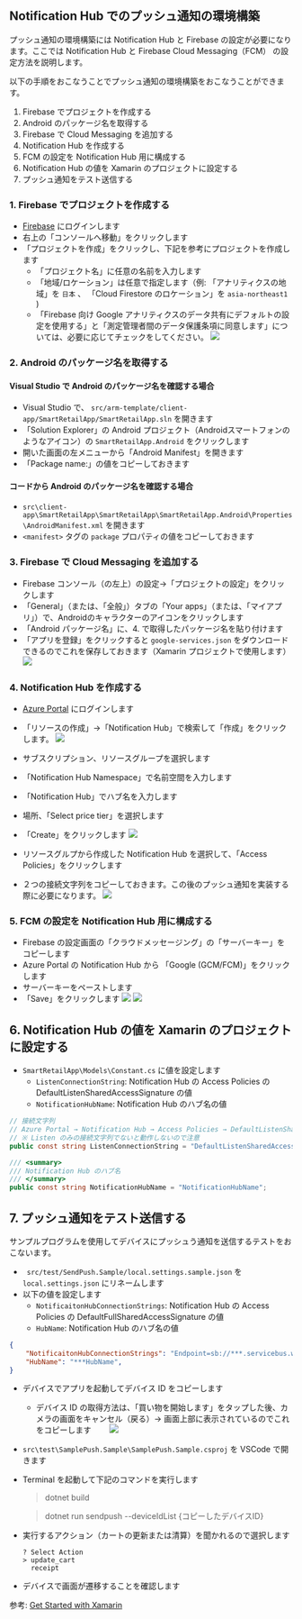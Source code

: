 ## Notification Hub でのプッシュ通知の環境構築
プッシュ通知の環境構築には Notification Hub と Firebase の設定が必要になります。ここでは Notification Hub と Firebase Cloud Messaging（FCM） の設定方法を説明します。

以下の手順をおこなうことでプッシュ通知の環境構築をおこなうことができます。

1. Firebase でプロジェクトを作成する
1. Android のパッケージ名を取得する
1. Firebase で Cloud Messaging を追加する
1. Notification Hub を作成する
1. FCM の設定を Notification Hub 用に構成する
1. Notification Hub の値を Xamarin のプロジェクトに設定する
1. プッシュ通知をテスト送信する

### 1. Firebase でプロジェクトを作成する

- [Firebase](https://firebase.google.com/?hl=ja) にログインします
- 右上の「コンソールへ移動」をクリックします
- 「プロジェクトを作成」をクリックし、下記を参考にプロジェクトを作成します
  - 「プロジェクト名」に任意の名前を入力します
  - 「地域/ロケーション」は任意で指定します（例: 「アナリティクスの地域」を `日本` 、 「Cloud Firestore のロケーション」を `asia-northeast1` )
  - 「Firebase 向け Google アナリティクスのデータ共有にデフォルトの設定を使用する」と「測定管理者間のデータ保護条項に同意します」については、必要に応じてチェックをしてください。
![](images/notification-hubs-005.png)

### 2. Android のパッケージ名を取得する

#### Visual Studio で Android のパッケージ名を確認する場合

- Visual Studio で、 `src/arm-template/client-app/SmartRetailApp/SmartRetailApp.sln` を開きます
- 「Solution Explorer」の Android プロジェクト（Androidスマートフォンのようなアイコン）の `SmartRetailApp.Android` をクリックします
- 開いた画面の左メニューから「Android Manifest」を開きます
- 「Package name:」の値をコピーしておきます

#### コードから Android のパッケージ名を確認する場合

- `src\client-app\SmartRetailApp\SmartRetailApp\SmartRetailApp.Android\Properties\AndroidManifest.xml` を開きます
- `<manifest>` タグの `package` プロパティの値をコピーしておきます

### 3. Firebase で Cloud Messaging を追加する

- Firebase コンソール（の左上）の設定→「プロジェクトの設定」をクリックします
- 「General」（または、「全般」）タブの「Your apps」（または、「マイアプリ」）で、Androidのキャラクターのアイコンをクリックします
- 「Android パッケージ名」に、4. で取得したパッケージ名を貼り付けます
- 「アプリを登録」をクリックすると `google-services.json` をダウンロードできるのでこれを保存しておきます（Xamarin プロジェクトで使用します）
![](images/notification-hubs-006.png)

### 4. Notification Hub を作成する
- [Azure Portal](https://portal.azure.com/) にログインします
- 「リソースの作成」→「Notification Hub」で検索して「作成」をクリックします。
![](images/notification-hubs-001.png)

- サブスクリプション、リソースグループを選択します
- 「Notification Hub Namespace」で名前空間を入力します
- 「Notification Hub」でハブ名を入力します
- 場所、「Select price tier」を選択します
- 「Create」をクリックします
![](images/notification-hubs-002.png)

- リソースグルプから作成した Notification Hub を選択して、「Access Policies」をクリックします
- ２つの接続文字列をコピーしておきます。この後のプッシュ通知を実装する際に必要になります。
![](images/notification-hubs-003.png)


### 5. FCM の設定を Notification Hub 用に構成する

- Firebase の設定画面の「クラウドメッセージング」の「サーバーキー」をコピーします
- Azure Portal の Notification Hub から 「Google (GCM/FCM)」をクリックします
- サーバーキーをペーストします
- 「Save」をクリックします
![](images/notification-hubs-007.png)
![](images/notification-hubs-008.png)


## 6. Notification Hub の値を Xamarin のプロジェクトに設定する
- `SmartRetailApp\Models\Constant.cs` に値を設定します
  - `ListenConnectionString`: Notification Hub の Access Policies の DefaultListenSharedAccessSignature の値
  - `NotificationHubName`: Notification Hub のハブ名の値

```cs
// 接続文字列
// Azure Portal → Notification Hub → Access Policies → DefaultListenShared AccessSignature
// ※ Listen のみの接続文字列でないと動作しないので注意
public const string ListenConnectionString = "DefaultListenSharedAccessSignature";

/// <summary>
/// Notification Hub のハブ名
/// </summary>
public const string NotificationHubName = "NotificationHubName";
```

## 7. プッシュ通知をテスト送信する
サンプルプログラムを使用してデバイスにプッシュう通知を送信するテストをおこないます。
- ` src/test/SendPush.Sample/local.settings.sample.json` を `local.settings.json` にリネームします
- 以下の値を設定します
  - `NotificaitonHubConnectionStrings`: Notification Hub の Access Policies の DefaultFullSharedAccessSignature の値
  - `HubName`: Notification Hub のハブ名の値
```json
{
    "NotificaitonHubConnectionStrings": "Endpoint=sb://***.servicebus.windows.net/;SharedAccessKeyName=DefaultFullSharedAccessSignature;SharedAccessKey=***",
    "HubName": "***HubName",
}
```
  - デバイスでアプリを起動してデバイス ID をコピーします
    - デバイス ID の取得方法は、「買い物を開始します」をタップした後、カメラの画面をキャンセル（戻る）→ 画面上部に表示されているのでこれをコピーします
　　![](images/notification-hubs-009.png)
  - `src\test\SamplePush.Sample\SamplePush.Sample.csproj` を VSCode で開きます
  - Terminal を起動して下記のコマンドを実行します
    > dotnet build
    
    > dotnet run sendpush --deviceIdList {コピーしたデバイスID}
  - 実行するアクション（カートの更新または清算）を聞かれるので選択します
    ```
    ? Select Action
    > update_cart
      receipt
    ```
  - デバイスで画面が遷移することを確認します


参考: [Get Started with Xamarin](https://docs.microsoft.com/en-us/appcenter/sdk/getting-started/xamarin)
